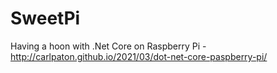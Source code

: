 # SweetPi
Having a hoon with .Net Core on Raspberry Pi - http://carlpaton.github.io/2021/03/dot-net-core-paspberry-pi/
